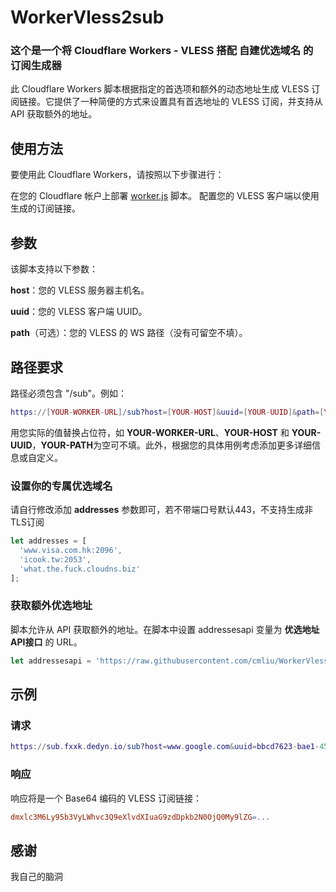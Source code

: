 # WorkerVless2sub
### 这个是一个将 Cloudflare Workers - VLESS 搭配 自建优选域名 的 订阅生成器
此 Cloudflare Workers 脚本根据指定的首选项和额外的动态地址生成 VLESS 订阅链接。它提供了一种简便的方式来设置具有首选地址的 VLESS 订阅，并支持从 API 获取额外的地址。

## 使用方法
要使用此 Cloudflare Workers，请按照以下步骤进行：

在您的 Cloudflare 帐户上部署 [worker.js](https://github.com/cmliu/WorkerVless2sub/blob/main/worker.js) 脚本。
配置您的 VLESS 客户端以使用生成的订阅链接。

## 参数
该脚本支持以下参数：

**host**：您的 VLESS 服务器主机名。

**uuid**：您的 VLESS 客户端 UUID。

**path**（可选）：您的 VLESS 的 WS 路径（没有可留空不填）。

## 路径要求
路径必须包含 "/sub"。例如：

```lua
https://[YOUR-WORKER-URL]/sub?host=[YOUR-HOST]&uuid=[YOUR-UUID]&path=[YOUR-PATH]
```
用您实际的值替换占位符，如 **YOUR-WORKER-URL**、**YOUR-HOST** 和 **YOUR-UUID**，**YOUR-PATH**为空可不填。此外，根据您的具体用例考虑添加更多详细信息或自定义。

### 设置你的专属优选域名
请自行修改添加 **addresses** 参数即可，若不带端口号默认443，不支持生成非TLS订阅
```js
let addresses = [
  'www.visa.com.hk:2096',
  'icook.tw:2053',
  'what.the.fuck.cloudns.biz'
];
```

### 获取额外优选地址
脚本允许从 API 获取额外的地址。在脚本中设置 addressesapi 变量为 **优选地址API接口** 的 URL。
```js
let addressesapi = 'https://raw.githubusercontent.com/cmliu/WorkerVless2sub/main/addressesapi.txt'; //该接口只是示例，并不进行维护。
```

## 示例
### 请求
```lua
https://sub.fxxk.dedyn.io/sub?host=www.google.com&uuid=bbcd7623-bae1-4513-b177-f17f9c244327&path=ws
```

### 响应
响应将是一个 Base64 编码的 VLESS 订阅链接：

```makefile
dmxlc3M6Ly95b3VyLWhvc3Q9eXlvdXIuaG9zdDpkb2N0OjQ0My9lZG=...
```

## 感谢
我自己的脑洞



